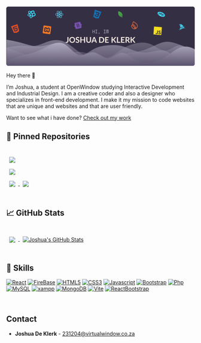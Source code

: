 ![Joshua's GitHub Banner](./assets/GitHubHeader.png)

Hey there 👋

I’m Joshua, a student at OpenWindow studying Interactive Development and Industrial Design. I am a creative coder and also a designer who specializes in front-end development. I make it my mission to code websites that are unique and websites and that are user friendly.

Want to see what i have done? [Check out my work](https://github.com/JoshuaDeKlerk?tab=repositories)

## 📌 Pinned Repositories

<br>

<a href="https://github.com/JoshuaDeKlerk/TechSearch">
  <img align="center" style="margin:0.5rem" src="https://github-readme-stats.vercel.app/api/pin/?username=JoshuaDeKlerk&repo=TechSearch&title_color=ffffff&text_color=c9cacc&icon_color=4AB197&bg_color=1A2B34" />
</a>

<br>

<a href="https://github.com/JoshuaDeKlerk/RentalFinder">
  <img align="center" style="margin:0.5rem" src="https://github-readme-stats.vercel.app/api/pin/?username=JoshuaDeKlerk&repo=RentalFinder&title_color=ffffff&text_color=c9cacc&icon_color=4AB197&bg_color=1A2B34" />
</a>

<br>

<a href="https://github.com/JoshuaDeKlerk/CasaVista">
  <img align="center" style="margin:0.5rem" src="https://github-readme-stats.vercel.app/api/pin/?username=JoshuaDeKlerk&repo=CasaVista&title_color=ffffff&text_color=c9cacc&icon_color=4AB197&bg_color=1A2B34" />
</a>

<a href="https://github.com/JoshuaDeKlerk/TuneUp">
  <img align="center" style="margin:0.5rem" src="https://github-readme-stats.vercel.app/api/pin/?username=JoshuaDeKlerk&repo=TuneUp&title_color=ffffff&text_color=c9cacc&icon_color=4AB197&bg_color=1A2B34" />
</a>

<br>
<br>

## &#x1f4c8; GitHub Stats

<br>

<a href="https://github.com/JoshuaDeKlerk">
  <img align="center" style="margin:0.5rem" src="https://github-readme-stats.vercel.app/api/top-langs/?username=JoshuaDeKlerk&title_color=ffffff&text_color=c9cacc&icon_color=4AB197&bg_color=1A2B34" />
</a>

<a href="https://github.com/JoshuaDeKlerk">
  <img align="center" style="margin:0.5rem" src="https://github-readme-stats.vercel.app/api?username=JoshuaDeKlerk&show_icons=true&line_height=27&count_private=true&title_color=ffffff&text_color=c9cacc&icon_color=4AB097&bg_color=1A2B34" alt="Joshua's GitHub Stats" />
</a>

<br>
<br>

## 💼 Skills

[![React](https://img.shields.io/badge/React-001440?style=for-the-badge&logo=react&logoColor=#61DAFB)](https://www.php.net/docs.php)
[![FireBase](https://img.shields.io/badge/firebase-DD2C00?style=for-the-badge&logo=firebase&logoColor=#DD2C00)](https://www.php.net/docs.php)
[![HTML5](https://img.shields.io/badge/HTML-e34c26?style=for-the-badge&logo=html5&logoColor=white)](https://html.spec.whatwg.org/multipage/)
[![CSS3](https://img.shields.io/badge/CSS-563d7c?style=for-the-badge&logo=css3&logoColor=white)](https://developer.mozilla.org/en-US/docs/Web/CSS)
[![Javascript](https://img.shields.io/badge/Javascript-323330?style=for-the-badge&logo=javascript&logoColor=F7DF1E)](https://www.javascript.com/)
[![Bootstrap](https://img.shields.io/badge/Bootstrap-563D7C?style=for-the-badge&logo=bootstrap&logoColor=white)](https://getbootstrap.com/)
[![Php](https://img.shields.io/badge/PHP-001440?style=for-the-badge&logo=php&logoColor=#777BB4)](https://www.php.net/docs.php)
[![MySQL](https://img.shields.io/badge/MYSQL-5B5B5B?style=for-the-badge&logo=mysql&logoColor=white)](https://www.mysql.com/)
[![xampp](https://img.shields.io/badge/xampp-750000?style=for-the-badge&logo=xampp&logoColor=#FB7A24)](https://www.apachefriends.org/)
[![MongoDB](https://img.shields.io/badge/mongodb-ffffff?style=for-the-badge&logo=mongodb&logoColor=#47A248)](https://www.mongodb.com/)
[![Vite](https://img.shields.io/badge/vite-001440?style=for-the-badge&logo=vite&logoColor=#646CFF)](https://vite.dev/)
[![ReactBootstrap](https://img.shields.io/badge/reactbootstrap-001440?style=for-the-badge&logo=reactbootstrap&logoColor=#0088CC)](https://vite.dev/)


<br>

## Contact

- **Joshua De Klerk** - [231204@virtualwindow.co.za](mailto:231204@virtualwindow.co.za)